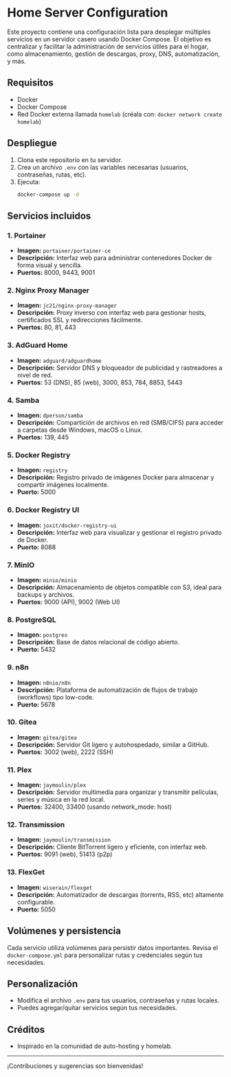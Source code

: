 # Home Server Configuration

Este proyecto contiene una configuración lista para desplegar múltiples servicios en un servidor casero usando Docker Compose. El objetivo es centralizar y facilitar la administración de servicios útiles para el hogar, como almacenamiento, gestión de descargas, proxy, DNS, automatización, y más.

## Requisitos

- Docker
- Docker Compose
- Red Docker externa llamada `homelab` (créala con: `docker network create homelab`)

## Despliegue

1. Clona este repositorio en tu servidor.
2. Crea un archivo `.env` con las variables necesarias (usuarios, contraseñas, rutas, etc).
3. Ejecuta:
   ```sh
   docker-compose up -d
   ```

## Servicios incluidos

### 1. Portainer

- **Imagen:** `portainer/portainer-ce`
- **Descripción:** Interfaz web para administrar contenedores Docker de forma visual y sencilla.
- **Puertos:** 8000, 9443, 9001

### 2. Nginx Proxy Manager

- **Imagen:** `jc21/nginx-proxy-manager`
- **Descripción:** Proxy inverso con interfaz web para gestionar hosts, certificados SSL y redirecciones fácilmente.
- **Puertos:** 80, 81, 443

### 3. AdGuard Home

- **Imagen:** `adguard/adguardhome`
- **Descripción:** Servidor DNS y bloqueador de publicidad y rastreadores a nivel de red.
- **Puertos:** 53 (DNS), 85 (web), 3000, 853, 784, 8853, 5443

### 4. Samba

- **Imagen:** `dperson/samba`
- **Descripción:** Compartición de archivos en red (SMB/CIFS) para acceder a carpetas desde Windows, macOS o Linux.
- **Puertos:** 139, 445

### 5. Docker Registry

- **Imagen:** `registry`
- **Descripción:** Registro privado de imágenes Docker para almacenar y compartir imágenes localmente.
- **Puerto:** 5000

### 6. Docker Registry UI

- **Imagen:** `joxit/docker-registry-ui`
- **Descripción:** Interfaz web para visualizar y gestionar el registro privado de Docker.
- **Puerto:** 8088

### 7. MinIO

- **Imagen:** `minio/minio`
- **Descripción:** Almacenamiento de objetos compatible con S3, ideal para backups y archivos.
- **Puertos:** 9000 (API), 9002 (Web UI)

### 8. PostgreSQL

- **Imagen:** `postgres`
- **Descripción:** Base de datos relacional de código abierto.
- **Puerto:** 5432

### 9. n8n

- **Imagen:** `n8nio/n8n`
- **Descripción:** Plataforma de automatización de flujos de trabajo (workflows) tipo low-code.
- **Puerto:** 5678

### 10. Gitea

- **Imagen:** `gitea/gitea`
- **Descripción:** Servidor Git ligero y autohospedado, similar a GitHub.
- **Puertos:** 3002 (web), 2222 (SSH)

### 11. Plex

- **Imagen:** `jaymoulin/plex`
- **Descripción:** Servidor multimedia para organizar y transmitir películas, series y música en la red local.
- **Puertos:** 32400, 33400 (usando network_mode: host)

### 12. Transmission

- **Imagen:** `jaymoulin/transmission`
- **Descripción:** Cliente BitTorrent ligero y eficiente, con interfaz web.
- **Puertos:** 9091 (web), 51413 (p2p)

### 13. FlexGet

- **Imagen:** `wiserain/flexget`
- **Descripción:** Automatizador de descargas (torrents, RSS, etc) altamente configurable.
- **Puerto:** 5050

## Volúmenes y persistencia

Cada servicio utiliza volúmenes para persistir datos importantes. Revisa el `docker-compose.yml` para personalizar rutas y credenciales según tus necesidades.

## Personalización

- Modifica el archivo `.env` para tus usuarios, contraseñas y rutas locales.
- Puedes agregar/quitar servicios según tus necesidades.

## Créditos

- Inspirado en la comunidad de auto-hosting y homelab.

---

¡Contribuciones y sugerencias son bienvenidas!
